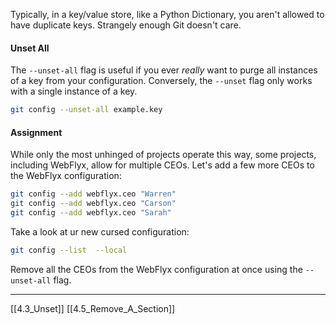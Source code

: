 Typically, in a key/value store, like a Python Dictionary, you aren't allowed to have duplicate keys.
Strangely enough Git doesn't care.

#### Unset All
The ```--unset-all``` flag is useful if you  ever *really* want to purge all instances of a key from your configuration. Conversely, the ```--unset``` flag only works with a  single instance of a key.  
``` bash
git config --unset-all example.key
```

####  Assignment 
While only the most unhinged of projects operate this way, some projects,  including WebFlyx, allow for multiple CEOs. Let's add a few more CEOs to the WebFlyx  configuration:

``` bash
git config --add webflyx.ceo "Warren"
git config --add webflyx.ceo "Carson"
git config --add webflyx.ceo "Sarah"
```

Take a look at ur new cursed configuration:
``` bash
git config --list  --local
```

Remove all the CEOs from  the WebFlyx configuration at once using the ```--unset-all``` flag. 

---
[[4.3_Unset]]
[[4.5_Remove_A_Section]]
